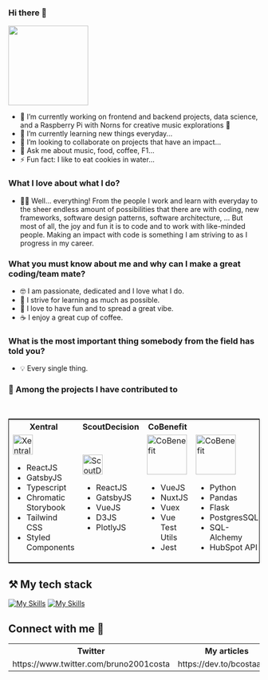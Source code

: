 ### Hi there 👋

<img style="height: 160px" src="https://media.tenor.com/O9cMdj1wkgAAAAAC/mickey-mouse-wave.gif" />

- 🔭 I’m currently working on frontend and backend projects, data science, and a Raspberry Pi with Norns for creative music explorations 🔮
- 🌱 I’m currently learning new things everyday...
- 👯 I’m looking to collaborate on projects that have an impact...
- 💬 Ask me about music, food, coffee, F1...
- ⚡ Fun fact: I like to eat cookies in water...

### What I love about what I do?

- 👨‍💻 Well... everything! From the people I work and learn with everyday to the sheer endless amount of possibilities that there are with coding, new frameworks, software design patterns, software architecture, ... But most of all, the joy and fun it is to code and to work with like-minded people. Making an impact with code is something I am striving to as I progress in my career. 

### What you must know about me and why can I make a great coding/team mate?

- 🤓 I am passionate, dedicated and I love what I do.
- 🥳 I strive for learning as much as possible.
- 🍕 I love to have fun and to spread a great vibe.
- ☕️ I enjoy a great cup of coffee. 

### What is the most important thing somebody from the field has told you?

- 💡 Every single thing.

### 🫳 Among the projects I have contributed to

<br />
<table style="border: 1px solid black;">
  <tr>
    <th>Xentral</th>
    <th>ScoutDecision</th>
    <th>CoBenefit</th>
  </tr>
  <tr>
    <td>
      <a href="https://xentral.com/">
        <img style="height: 40px" src="https://xentral.com/_nuxt/img/logo-desktop.be37394.png" alt="Xentral"/>
      </a>
      <div>
        <ul>
          <li>ReactJS</li>
          <li>GatsbyJS</li>
          <li>Typescript</li>
          <li>Chromatic Storybook</li>
          <li>Tailwind CSS</li>
          <li>Styled Components</li>
        </ul>
      </div>
    </td>
    <td>
      <a href="https://www.scoutdecision.com/">
        <img style="height: 40px; width: 40px" src="https://www.scoutdecision.com/static/assets/images/sd-optimized.png" alt="ScoutDecision"/>
      </a>
      <div>
        <ul>
          <li>ReactJS</li>
          <li>GatsbyJS</li>
          <li>VueJS</li>
          <li>D3JS</li>
          <li>PlotlyJS</li>
        </ul>
      </div>
    </td>
    <td>
      <a href="https://cobenefit.co/">
        <img style="height: 80px; width: 80px" src="https://cobenefit.co/graphics/CoBenefit_logo.svg" alt="CoBenefit"/>
      </a>
      <div>
        <ul>
          <li>VueJS</li>
          <li>NuxtJS</li>
          <li>Vuex</li>
          <li>Vue Test Utils</li>
          <li>Jest</li>
        </ul>
      </div>
    </td>
    <td>
      <a href="https://usetorg.com/">
        <img style="height: 80px; width: 80px" src="https://cdn.join.com/63090904a171e20008ec4cb5/torg-gmb-h-logo-xl.png" alt="CoBenefit"/>
      </a>
      <div>
        <ul>
          <li>Python</li>
          <li>Pandas</li>
          <li>Flask</li>
          <li>PostgresSQL</li>
          <li>SQL-Alchemy</li>
          <li>HubSpot API</li>
        </ul>
      </div>
    </td>
  </tr>
</table>

## ⚒️ My tech stack

[![My Skills](https://skills.thijs.gg/icons?i=js,html,css,react,vue,nuxt,ruby,nodejs,tailwind,ts,py,flask,java,php,c#&theme=light)](https://skills.thijs.gg)
[![My Skills](https://skills.thijs.gg/icons?i=jest,d3,gatsby,git,webpack,jquery,powershell,angular,bash,styledcomponents,postman,lua,kubernetes,docker,ableton&theme=light)](https://skills.thijs.gg)

## Connect with me 📲

<table>
  <tr>
    <th>Twitter</th>
    <th>My articles</th>
  </tr>
  <tr>
    <td>
https://www.twitter.com/bruno2001costa
    </td> 
    <td>
https://dev.to/bcostaaa01
    </td>
  </tr>
</table>
